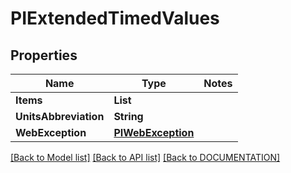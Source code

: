 # PIExtendedTimedValues

## Properties
Name | Type | Notes
------------ | ------------- | -------------
**Items** | **List<PIExtendedTimedValue>**
**UnitsAbbreviation** | **String**
**WebException** | **[**PIWebException**](../models/PIWebException.md)**

[[Back to Model list]](../../DOCUMENTATION.md#documentation-for-models) [[Back to API list]](../../DOCUMENTATION.md#documentation-for-api-endpoints) [[Back to DOCUMENTATION]](../../DOCUMENTATION.md)
